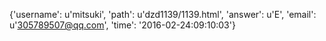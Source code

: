 {'username': u'mitsuki', 'path': u'dzd1139/1139.html', 'answer': u'E', 'email': u'305789507@qq.com', 'time': '2016-02-24:09:10:03'}